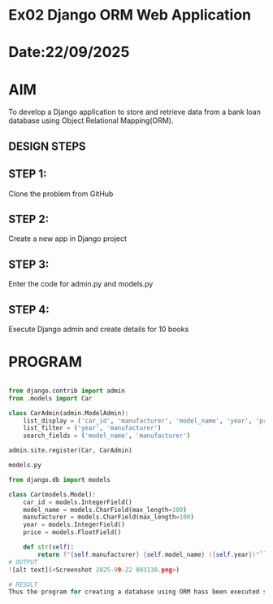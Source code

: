 # Ex02 Django ORM Web Application
# Date:22/09/2025
# AIM
To develop a Django application to store and retrieve data from a bank loan database using Object Relational Mapping(ORM).


## DESIGN STEPS
## STEP 1:
Clone the problem from GitHub

## STEP 2:
Create a new app in Django project

## STEP 3:
Enter the code for admin.py and models.py

## STEP 4:
Execute Django admin and create details for 10 books

# PROGRAM
```admin.py

from django.contrib import admin
from .models import Car

class CarAdmin(admin.ModelAdmin):
    list_display = ('car_id', 'manufacturer', 'model_name', 'year', 'price')
    list_filter = ('year', 'manufacturer')
    search_fields = ('model_name', 'manufacturer')

admin.site.register(Car, CarAdmin)

models.py

from django.db import models

class Car(models.Model):
    car_id = models.IntegerField()
    model_name = models.CharField(max_length=100)
    manufacturer = models.CharField(max_length=100)
    year = models.IntegerField()
    price = models.FloatField()

    def str(self):
        return f"{self.manufacturer} {self.model_name} ({self.year})"```
# OUTPUT
![alt text](<Screenshot 2025-09-22 093130.png>)

# RESULT
Thus the program for creating a database using ORM hass been executed successfully
